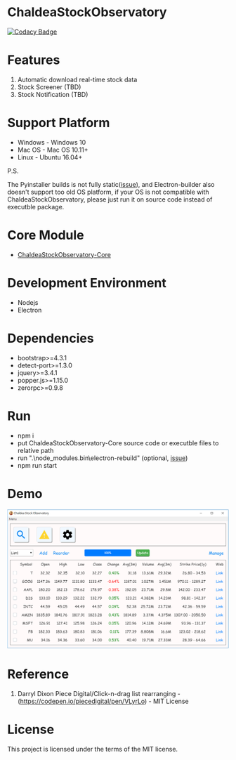 # ChaldeaStockObservatory
[![Codacy Badge](https://api.codacy.com/project/badge/Grade/d5a4ee5237c64d29898d04136c20584d)](https://www.codacy.com/app/zmcx16/ChaldeaStockObservatory?utm_source=github.com&amp;utm_medium=referral&amp;utm_content=zmcx16/ChaldeaStockObservatory&amp;utm_campaign=Badge_Grade)

# Features
1.	Automatic download real-time stock data
2.	Stock Screener 		(TBD)
3.  Stock Notification 	(TBD)

# Support Platform 
  * Windows - Windows 10
  * Mac OS  - Mac OS 10.11+
  * Linux   - Ubuntu 16.04+
  
  P.S. 
  
  The Pyinstaller builds is not fully static([issue](https://stackoverflow.com/questions/17654363/pyinstaller-glibc-2-15-not-found)), and Electron-builder also doesn't support too old OS platform, if your OS is not compatible with ChaldeaStockObservatory, please just run it on source code instead of executble package.

# Core Module
  * [ChaldeaStockObservatory-Core](https://github.com/zmcx16/ChaldeaStockObservatory-Core)
  
# Development Environment
  * Nodejs
  * Electron  
  
# Dependencies
  * bootstrap>=4.3.1
  * detect-port>=1.3.0
  * jquery>=3.4.1
  * popper.js>=1.15.0
  * zerorpc>=0.9.8

# Run
  * npm i
  * put ChaldeaStockObservatory-Core source code or executble files to relative path
  * run ".\node_modules\.bin\electron-rebuild" (optional, [issue](https://github.com/chunyenHuang/hummusRecipe/issues/70))
  * npm run start

  
# Demo

![image](https://github.com/zmcx16/ChaldeaStockObservatory/blob/master/demo/demo1.png)


# Reference
1. Darryl Dixon Piece Digital/Click-n-drag list rearranging - (https://codepen.io/piecedigital/pen/VLyrLo) - MIT License

# License
This project is licensed under the terms of the MIT license.
